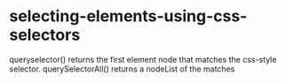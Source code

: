 # selecting-elements-using-css-selectors
queryselector() returns the first element node that matches the css-style selector. querySelectorAll() returns a nodeList  of the matches
